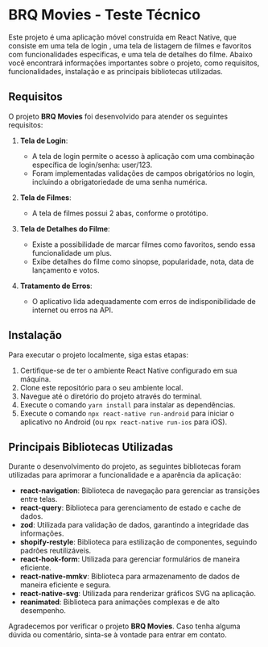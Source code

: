 # BRQ Movies - Teste Técnico

Este projeto é uma aplicação móvel construída em React Native, que consiste em uma tela de login , uma tela de listagem de filmes e favoritos com funcionalidades específicas, e uma tela de detalhes do filme. Abaixo você encontrará informações importantes sobre o projeto, como requisitos, funcionalidades, instalação e as principais bibliotecas utilizadas.

## Requisitos

O projeto **BRQ Movies** foi desenvolvido para atender os seguintes requisitos:

1. **Tela de Login**:
   - A tela de login permite o acesso à aplicação com uma combinação específica de login/senha: user/123.
   - Foram implementadas validações de campos obrigatórios no login, incluindo a obrigatoriedade de uma senha numérica.

2. **Tela de Filmes**:
   - A tela de filmes possui 2 abas, conforme o protótipo.

3. **Tela de Detalhes do Filme**:
   - Existe a possibilidade de marcar filmes como favoritos, sendo essa funcionalidade um plus.
   - Exibe detalhes do filme como sinopse, popularidade, nota, data de lançamento e votos.
    
4. **Tratamento de Erros**:
   - O aplicativo lida adequadamente com erros de indisponibilidade de internet ou erros na API.


## Instalação

Para executar o projeto localmente, siga estas etapas:

1. Certifique-se de ter o ambiente React Native configurado em sua máquina.
2. Clone este repositório para o seu ambiente local.
3. Navegue até o diretório do projeto através do terminal.
4. Execute o comando `yarn install` para instalar as dependências.
5. Execute o comando `npx react-native run-android` para iniciar o aplicativo no Android (ou `npx react-native run-ios` para iOS).

## Principais Bibliotecas Utilizadas

Durante o desenvolvimento do projeto, as seguintes bibliotecas foram utilizadas para aprimorar a funcionalidade e a aparência da aplicação:

- **react-navigation**: Biblioteca de navegação para gerenciar as transições entre telas.
- **react-query**: Biblioteca para gerenciamento de estado e cache de dados.
- **zod**: Utilizada para validação de dados, garantindo a integridade das informações.
- **shopify-restyle**: Biblioteca para estilização de componentes, seguindo padrões reutilizáveis.
- **react-hook-form**: Utilizada para gerenciar formulários de maneira eficiente.
- **react-native-mmkv**: Biblioteca para armazenamento de dados de maneira eficiente e segura.
- **react-native-svg**: Utilizada para renderizar gráficos SVG na aplicação.
- **reanimated**: Biblioteca para animações complexas e de alto desempenho.


Agradecemos por verificar o projeto **BRQ Movies**. Caso tenha alguma dúvida ou comentário, sinta-se à vontade para entrar em contato.
